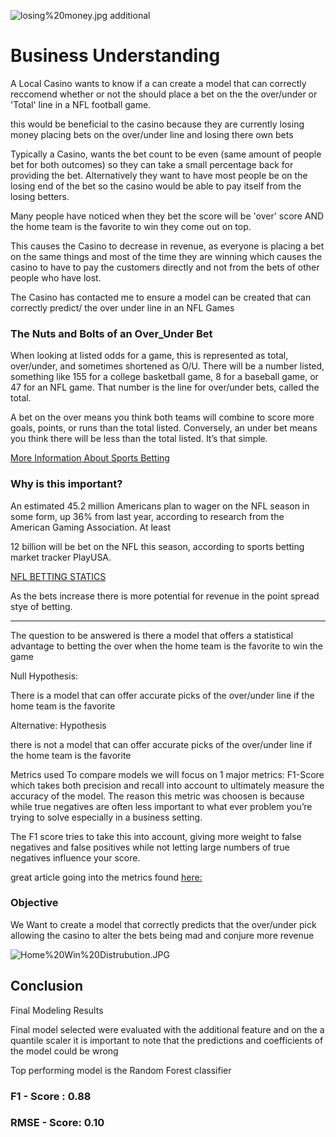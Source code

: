 

![losing%20money.jpg](attachment:losing%20money.jpg) additional





# Business Understanding

A Local Casino wants to know if a can create a model that can correctly reccomend whether or not the should place a bet on the the over/under or 'Total' line in a NFL football game.

this would be beneficial to the casino because they are currently losing money placing bets on the over/under line and losing there own bets

Typically a Casino, wants the bet count to be even (same amount of people bet for both outcomes) so they can take a small percentage back for providing the bet. Alternatively they want to have most people be on the losing end of the bet so the casino would be able to pay itself from the losing betters.

Many people have noticed when they bet the score will be 'over' score AND the home team is the favorite to win they come out on top. 

This causes the Casino to decrease in revenue, as everyone is placing a bet on the same things and most of the time they are winning which causes the casino to have to pay the customers directly and not from the bets of other people who have lost. 

The Casino has contacted me to ensure a model can be created that can correctly predict/ the over under line in an NFL Games 





### The Nuts and Bolts of an Over_Under Bet
When looking at listed odds for a game, this is represented as total, over/under, and sometimes shortened as O/U. There will be a number listed, something like 155 for a college basketball game, 8 for a baseball game, or 47 for an NFL game. That number is the line for over/under bets, called the total.

A bet on the over means you think both teams will combine to score more goals, points, or runs than the total listed. Conversely, an under bet means you think there will be less than the total listed. It’s that simple.
 
 
[More Information About Sports Betting](https://theathletic.com/2523188/2022/01/25/what-is-the-over-under-in-sports-betting/#:~:text=A%20bet%20on%20the%20over,It's%20that%20simple.)


### Why is this important? 
 An estimated 45.2 million Americans plan to wager on the NFL season in some form, up 36% from last year, according to research from the American Gaming Association. At least 

12 billion will be bet on the NFL this season, according to sports betting market tracker PlayUSA.

[NFL BETTING STATICS](https://www.cnbc.com/2021/09/09/more-americans-will-wager-on-the-nfl-as-the-league-embraces-betting.html)

As the bets increase there is more potential for revenue in the point spread stye of betting. 

______________________________________________________________________________________________________________________


The question to be answered is there a model that offers a statistical advantage to betting the over when the home team is the favorite to win the game

Null Hypothesis:

There is a model that can offer accurate picks of the over/under line if the home team is the favorite

Alternative: Hypothesis

there is not a model that can offer accurate picks of the over/under line if the home team is the favorite 


Metrics used To compare models we will focus on 1 major metrics:
F1-Score
which takes both precision and recall into account to ultimately measure the accuracy of the model. The reason this metric was choosen is because while true negatives are often less important to what ever problem you’re trying to solve especially in a business setting. 

The F1 score tries to take this into account, giving more weight to false negatives and false positives while not letting large numbers of true negatives influence your score. 
 
 great article going into the metrics found [here:](https://towardsdatascience.com/whats-the-deal-with-accuracy-precision-recall-and-f1-f5d8b4db1021)


### Objective
We Want to create a model that correctly predicts that the over/under pick allowing the casino to alter the bets being mad and conjure more revenue 
 
 
 
 ![Home%20Win%20Distrubution.JPG](attachment:Home%20Win%20Distrubution.JPG)
 
 
 ## Conclusion


Final Modeling Results

Final model selected were evaluated with the additional feature and on the a quantile scaler it is important to note that the predictions and coefficients of the model could be wrong

Top performing model is the Random Forest classifier


### F1 - Score : 0.88
### RMSE - Score: 0.10
 
